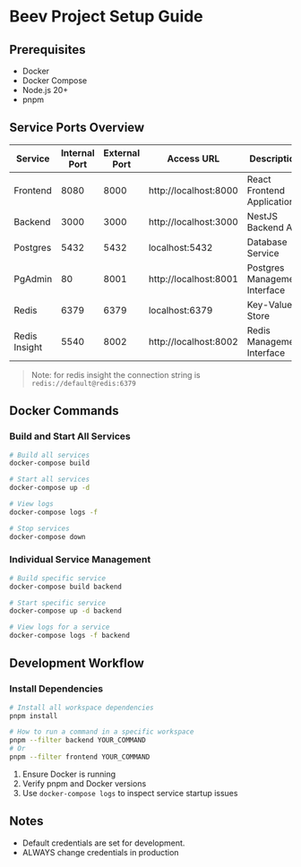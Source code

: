 # Beev Project Setup Guide

## Prerequisites

- Docker
- Docker Compose
- Node.js 20+
- pnpm

## Service Ports Overview

| Service        | Internal Port | External Port | Access URL                    | Description                     |
|---------------|--------------|--------------|-------------------------------|--------------------------------|
| Frontend      | 8080         | 8000         | http://localhost:8000         | React Frontend Application     |
| Backend       | 3000         | 3000         | http://localhost:3000         | NestJS Backend API             |
| Postgres      | 5432         | 5432         | localhost:5432                | Database Service               |
| PgAdmin       | 80           | 8001         | http://localhost:8001         | Postgres Management Interface  |
| Redis         | 6379         | 6379         | localhost:6379                | Key-Value Store                |
| Redis Insight | 5540         | 8002         | http://localhost:8002         | Redis Management Interface     |

> Note: for redis insight the connection string is `redis://default@redis:6379`

## Docker Commands

### Build and Start All Services
```bash
# Build all services
docker-compose build

# Start all services
docker-compose up -d

# View logs
docker-compose logs -f

# Stop services
docker-compose down
```

### Individual Service Management
```bash
# Build specific service
docker-compose build backend

# Start specific service
docker-compose up -d backend

# View logs for a service
docker-compose logs -f backend
```

## Development Workflow

### Install Dependencies
```bash
# Install all workspace dependencies
pnpm install

# How to run a command in a specific workspace
pnpm --filter backend YOUR_COMMAND
# Or
pnpm --filter frontend YOUR_COMMAND
```


1. Ensure Docker is running
2. Verify pnpm and Docker versions
3. Use `docker-compose logs` to inspect service startup issues

## Notes

- Default credentials are set for development. 
- ALWAYS change credentials in production